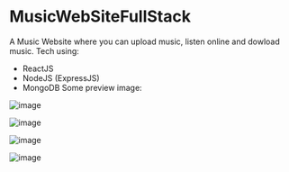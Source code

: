 ﻿# MusicWebSiteFullStack
A Music Website where you can upload music, listen online and dowload music.
Tech using:
+ ReactJS
+ NodeJS (ExpressJS)
+ MongoDB
  Some preview image:
  
![image](https://github.com/SSkyLaD/MusicWebSiteFullStack/assets/143102458/a8d6a17d-8ab3-4cc5-8065-1d275730901b)

![image](https://github.com/SSkyLaD/MusicWebSiteFullStack/assets/143102458/6d5270a5-45b4-413d-b77e-b3ffdeb56fe4)

![image](https://github.com/SSkyLaD/MusicWebSiteFullStack/assets/143102458/ab61e7e0-ca67-40cd-995d-f75e4fcc04e0)

![image](https://github.com/SSkyLaD/MusicWebSiteFullStack/assets/143102458/8536ec07-f38c-420e-9207-bca2c32e4795)
